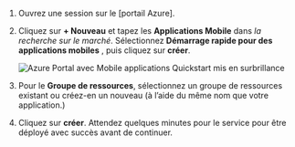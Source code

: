 1. Ouvrez une session sur le [portail Azure].

2. Cliquez sur **+ Nouveau** et tapez les **Applications Mobile** dans _la recherche sur le marché_. Sélectionnez **Démarrage rapide pour des applications mobiles** , puis cliquez sur **créer**.

    ![Azure Portal avec Mobile applications Quickstart mis en surbrillance](./media/app-service-mobile-dotnet-backend-create-new-service/search-mobile-apps-quickstart.png)


3. Pour le **Groupe de ressources**, sélectionnez un groupe de ressources existant ou créez-en un nouveau (à l’aide du même nom que votre application.) 
 
4. Cliquez sur **créer**. Attendez quelques minutes pour le service pour être déployé avec succès avant de continuer.

<!-- URLs. -->
[Azure Portal]: https://portal.azure.com/
